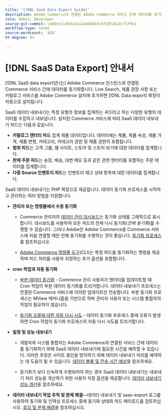 ```yaml
---
title: '[!DNL SaaS Data Export Guide]'
description: Adobe Commerce과 연결된 Adobe Commerce 서비스 간에 데이터를 동기화하는 Commerce SaaS 서비스용  [!DNL data export] 확장 사용에 대해 알아봅니다.
role: Admin, Developer
source-git-commit: cb69e11cd54a3ca1ab66543c4f28526a3cf1f9e1
workflow-type: tm+mt
source-wordcount: '433'
ht-degree: 0%

---
```


# [!DNL SaaS Data Export] 안내서

[!DNL SaaS data export]은(는) Adobe Commerce 인스턴스와 연결된 Commerce 서비스 간에 데이터를 동기화합니다. Live Search, 제품 권장 사항 또는 카탈로그 서비스를 Adobe Commerce 설치에 추가하면 [!DNL Data export] 확장이 자동으로 설치됩니다.

SaaS 데이터 내보내기는 특정 유형의 정보를 집계하는 _피드_&#x200B;라고 하는 다양한 유형의 데이터를 수집하고 내보냅니다. 설치된 Commerce 서비스에 따라 SaaS 데이터 내보내기 피드는 다음과 같습니다.

- **카탈로그 엔터티 피드** 집계 제품 데이터입니다. 데이터에는 제품, 제품 속성, 제품 가격, 제품 변형, 카테고리, 카테고리 권한 및 제품 권한이 포함됩니다.
- **범위 피드**&#x200B;는 고객 그룹, 웹 사이트, 스토어 및 스토어 보기에 대한 데이터를 집계합니다.
- **판매 주문 피드**&#x200B;는 송장, 배송, 대변 메모 등과 같은 관련 엔터티를 포함하는 주문 데이터를 집계합니다.
- **다중 Source 인벤토리 피드**&#x200B;는 인벤토리 재고 상태 항목에 대한 데이터를 집계합니다.

SaaS 데이터 내보내기는 PHP 확장으로 제공됩니다. 데이터 동기화 프로세스를 시작하고 관리하는 여러 방법을 지원합니다.

- **관리자 또는 명령줄에서 수동 동기화**

   - Commerce 관리자의 [데이터 관리 대시보드](https://experienceleague.adobe.com/en/docs/commerce-admin/systems/data-transfer/data-dashboard)는 동기화 상태를 그래픽으로 표시합니다. 대시보드를 사용하여 모든 피드의 전체 다시 동기화(_전체 동기화_)를 수행할 수 있습니다. 그러나 Adobe은 Adobe Commerce을 Commerce 서비스에 처음 연결할 때만 전체 동기화를 수행하는 것이 좋습니다. [동기화 프로세스](data-synchronization.md)를 참조하십시오.

   - [Adobe Commerce 명령줄 도구](https://experienceleague.adobe.com/en/docs/commerce-operations/configuration-guide/cli/config-cli)&#x200B;(CLI)는 특정 피드를 동기화하는 명령을 제공하며 피드 처리를 사용자 지정하는 추가 옵션을 포함합니다.

- **cron 작업과 자동 동기화**

   - [부분 데이터 동기화](data-synchronization.md#partial-synchronization-with-cron-jobs) - Commerce 관리 사용자가 엔터티를 업데이트할 때 Cron 작업이 부분 데이터 동기화를 트리거합니다. 데이터 내보내기 프로세스는 연결된 Commerce 서비스에 이러한 업데이트만 전송합니다. 부분 동기화 프로세스는 MView 메커니즘을 기반으로 하며 관리자 사용자 또는 시스템 통합자의 작업이 필요하지 않습니다.

   - [동기화 오류에 대한 자동 다시 시도](data-synchronization.md#failed-items-sync-for-error-recovery) - 데이터 동기화 프로세스 중에 오류가 발생하면 Cron 작업이 동기화 프로세스의 자동 다시 시도를 트리거합니다.

- **일정 및 성능 내보내기**

   - 개발자와 시스템 통합자는 Adobe Commerce과 연결된 서비스 간에 데이터를 동기화하기 위해 SaaS 데이터 내보내기에 필요한 시간을 예측할 수 있습니다. 이러한 추정은 사이트 중단을 방지하기 위해 데이터 내보내기 처리를 예약하는 데 도움이 될 수 있습니다. [데이터 볼륨 및 전송 시간 예상](estimate-data-volume-sync-time.md)을 참조하세요.

   - 동기화가 보다 신속하게 수행되어야 하는 경우 SaaS 데이터 내보내기는 내보내기 처리 성능을 개선하기 위한 사용자 지정 옵션을 제공합니다. [데이터 내보내기 성능 개선](customize-export-processing.md)을 참조하세요.

- **데이터 내보내기 작업 추적 및 문제 해결**—데이터 내보내기 및 saas-export 로그를 사용하여 동기화 및 인덱싱 프로세스 중에 동기화 상태와 피드 페이로드를 검토하십시오. [로깅 및 문제 해결](troubleshooting-logging.md)을 참조하십시오.
